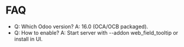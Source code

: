 # FAQ

- Q: Which Odoo version? A: 16.0 (OCA/OCB packaged).
- Q: How to enable? A: Start server with --addon web_field_tooltip or install in UI.
